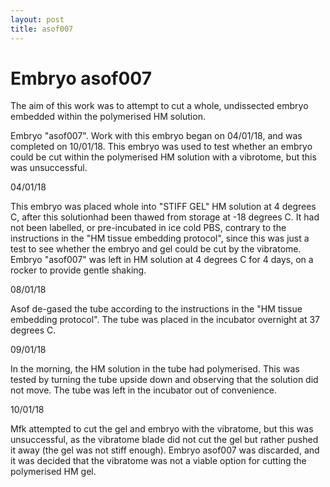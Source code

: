 ```yaml
---
layout: post
title: asof007
---
```


# Embryo asof007

The aim of this work was to attempt to cut a whole, undissected embryo embedded within the polymerised HM solution.

Embryo "asof007". Work with this embryo began on 04/01/18, and was completed on 10/01/18. This embryo was used to test whether an embryo could be cut within the polymerised HM solution with a vibrotome, but this was unsuccessful.

04/01/18

This embryo was placed whole into "STIFF GEL" HM solution at 4 degrees C, after this solutionhad been thawed from storage at -18 degrees C. It had not been labelled, or pre-incubated in ice cold PBS, contrary to the instructions in the "HM tissue embedding protocol", since this was just a test to see whether the embryo and gel could be cut by the vibratome. Embryo "asof007" was left in HM solution at 4 degrees C for 4 days, on a rocker to provide gentle shaking.

08/01/18

Asof de-gased the tube according to the instructions in the "HM tissue embedding protocol". The tube was placed in the incubator overnight at 37 degrees C.

09/01/18

In the morning, the HM solution in the tube had polymerised. This was tested by turning the tube upside down and observing that the solution did not move. The tube was left in the incubator out of convenience.

10/01/18

Mfk attempted to cut the gel and embryo with the vibratome, but this was unsuccessful, as the vibratome blade did not cut the gel but rather pushed it away (the gel was not stiff enough). Embryo asof007 was discarded, and it was decided that the vibratome was not a viable option for cutting the polymerised HM gel.